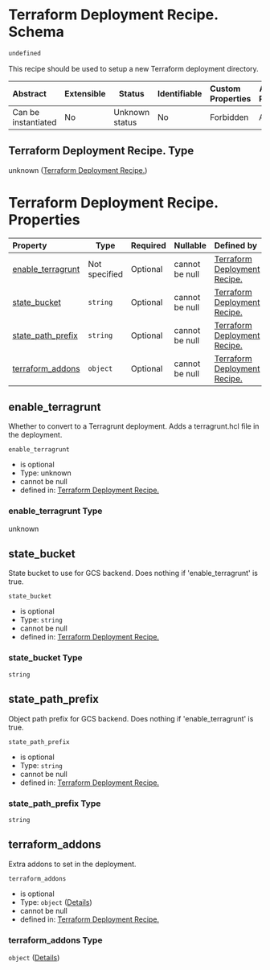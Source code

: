 # Terraform Deployment Recipe. Schema

```txt
undefined
```

This recipe should be used to setup a new Terraform deployment directory.


| Abstract            | Extensible | Status         | Identifiable | Custom Properties | Additional Properties | Access Restrictions | Defined In                                                                                                          |
| :------------------ | ---------- | -------------- | ------------ | :---------------- | --------------------- | ------------------- | ------------------------------------------------------------------------------------------------------------------- |
| Can be instantiated | No         | Unknown status | No           | Forbidden         | Allowed               | none                | [deployment.schema.json](../../../../../../../../../../tmp/182028425/deployment.schema.json "open original schema") |

## Terraform Deployment Recipe. Type

unknown ([Terraform Deployment Recipe.](deployment.md))

# Terraform Deployment Recipe. Properties

| Property                                | Type          | Required | Nullable       | Defined by                                                                                                           |
| :-------------------------------------- | ------------- | -------- | -------------- | :------------------------------------------------------------------------------------------------------------------- |
| [enable_terragrunt](#enable_terragrunt) | Not specified | Optional | cannot be null | [Terraform Deployment Recipe.](deployment-properties-enable_terragrunt.md "undefined#/properties/enable_terragrunt") |
| [state_bucket](#state_bucket)           | `string`      | Optional | cannot be null | [Terraform Deployment Recipe.](deployment-properties-state_bucket.md "undefined#/properties/state_bucket")           |
| [state_path_prefix](#state_path_prefix) | `string`      | Optional | cannot be null | [Terraform Deployment Recipe.](deployment-properties-state_path_prefix.md "undefined#/properties/state_path_prefix") |
| [terraform_addons](#terraform_addons)   | `object`      | Optional | cannot be null | [Terraform Deployment Recipe.](deployment-properties-terraform_addons.md "undefined#/properties/terraform_addons")   |

## enable_terragrunt

Whether to convert to a Terragrunt deployment. Adds a terragrunt.hcl file in the deployment.


`enable_terragrunt`

-   is optional
-   Type: unknown
-   cannot be null
-   defined in: [Terraform Deployment Recipe.](deployment-properties-enable_terragrunt.md "undefined#/properties/enable_terragrunt")

### enable_terragrunt Type

unknown

## state_bucket

State bucket to use for GCS backend. Does nothing if 'enable_terragrunt' is true.


`state_bucket`

-   is optional
-   Type: `string`
-   cannot be null
-   defined in: [Terraform Deployment Recipe.](deployment-properties-state_bucket.md "undefined#/properties/state_bucket")

### state_bucket Type

`string`

## state_path_prefix

Object path prefix for GCS backend. Does nothing if 'enable_terragrunt' is true.


`state_path_prefix`

-   is optional
-   Type: `string`
-   cannot be null
-   defined in: [Terraform Deployment Recipe.](deployment-properties-state_path_prefix.md "undefined#/properties/state_path_prefix")

### state_path_prefix Type

`string`

## terraform_addons

Extra addons to set in the deployment.


`terraform_addons`

-   is optional
-   Type: `object` ([Details](deployment-properties-terraform_addons.md))
-   cannot be null
-   defined in: [Terraform Deployment Recipe.](deployment-properties-terraform_addons.md "undefined#/properties/terraform_addons")

### terraform_addons Type

`object` ([Details](deployment-properties-terraform_addons.md))
